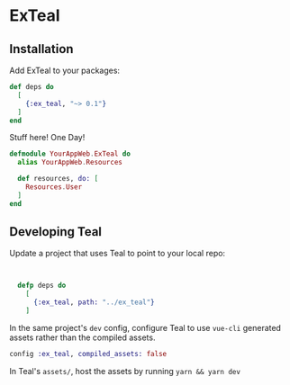 # ExTeal

## Installation

Add ExTeal to your packages:

```elixir
def deps do
  [
    {:ex_teal, "~> 0.1"}
  ]
end
```

Stuff here! One Day!

```elixir
defmodule YourAppWeb.ExTeal do
  alias YourAppWeb.Resources

  def resources, do: [
    Resources.User
  ]
end
```

## Developing Teal

Update a project that uses Teal to point to your local repo:

```elixir


  defp deps do
    [
      {:ex_teal, path: "../ex_teal"}
    ]
```

In the same project's `dev` config, configure Teal to use `vue-cli` generated
assets rather than the compiled assets.

```elixir
config :ex_teal, compiled_assets: false
```

In Teal's `assets/`, host the assets by running `yarn && yarn dev`
